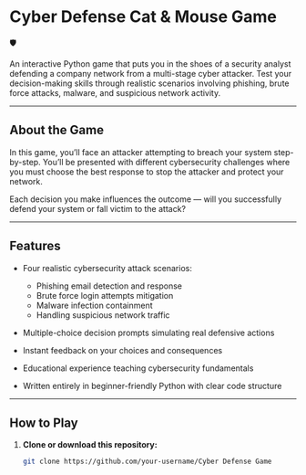# Cyber Defense Cat & Mouse Game

🛡️

An interactive Python game that puts you in the shoes of a security analyst defending a company network from a multi-stage cyber attacker. Test your decision-making skills through realistic scenarios involving phishing, brute force attacks, malware, and suspicious network activity.

---

## About the Game

In this game, you’ll face an attacker attempting to breach your system step-by-step. You’ll be presented with different cybersecurity challenges where you must choose the best response to stop the attacker and protect your network.

Each decision you make influences the outcome — will you successfully defend your system or fall victim to the attack?

---

## Features

- Four realistic cybersecurity attack scenarios:
  - Phishing email detection and response
  - Brute force login attempts mitigation
  - Malware infection containment
  - Handling suspicious network traffic

- Multiple-choice decision prompts simulating real defensive actions  
- Instant feedback on your choices and consequences  
- Educational experience teaching cybersecurity fundamentals  
- Written entirely in beginner-friendly Python with clear code structure

---

## How to Play

1. **Clone or download this repository:**

   ```bash
   git clone https://github.com/your-username/Cyber Defense Game
